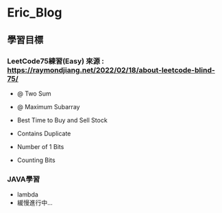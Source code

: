 # Eric_Blog

## 學習目標

### LeetCode75練習(Easy) 來源 : https://raymondjiang.net/2022/02/18/about-leetcode-blind-75/
* @ Two Sum
* @ Maximum Subarray

* Best Time to Buy and Sell Stock
* Contains Duplicate
* Number of 1 Bits
* Counting Bits

### JAVA學習
* lambda
* 緩慢進行中...

